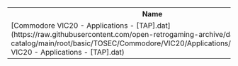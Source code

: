 <table>
<tr><th>Name</th><th>Size</th></tr>
<tr><td>
[Commodore VIC20 - Applications - [TAP].dat](https://raw.githubusercontent.com/open-retrogaming-archive/dat-catalog/main/root/basic/TOSEC/Commodore/VIC20/Applications/[TAP]/Commodore VIC20 - Applications - [TAP].dat)
</td><td>2684</td></tr>
</table>
